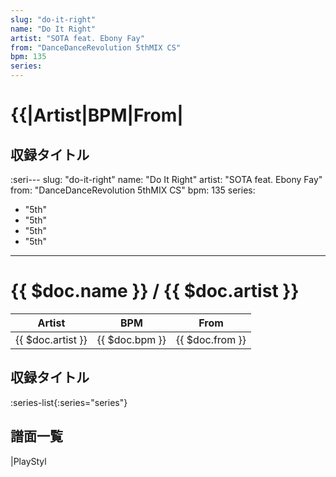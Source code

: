 ```yaml
---
slug: "do-it-right"
name: "Do It Right"
artist: "SOTA feat. Ebony Fay"
from: "DanceDanceRevolution 5thMIX CS"
bpm: 135
series:
---
```


# {{|Artist|BPM|From|
## 収録タイトル

:seri---
slug: "do-it-right"
name: "Do It Right"
artist: "SOTA feat. Ebony Fay"
from: "DanceDanceRevolution 5thMIX CS"
bpm: 135
series:
  - "5th"
  - "5th"
  - "5th"
  - "5th"
---

# {{ $doc.name }} / {{ $doc.artist }}

|Artist|BPM|From|
|------|---|----|
|{{ $doc.artist }}|{{ $doc.bpm }}|{{ $doc.from }}|

## 収録タイトル

:series-list{:series="series"}

## 譜面一覧

|PlayStyl